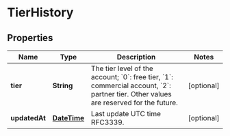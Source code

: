 
# TierHistory

## Properties
Name | Type | Description | Notes
------------ | ------------- | ------------- | -------------
**tier** | **String** | The tier level of the account; &#x60;0&#x60;: free tier, &#x60;1&#x60;: commercial account, &#x60;2&#x60;: partner tier. Other values are reserved for the future. |  [optional]
**updatedAt** | [**DateTime**](DateTime.md) | Last update UTC time RFC3339. |  [optional]




